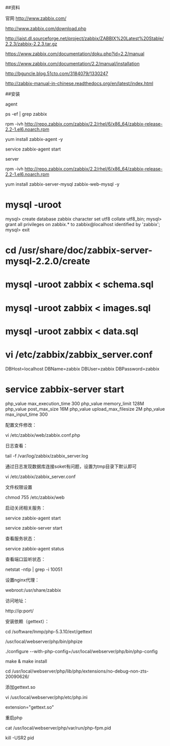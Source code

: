 ##资料

官网
http://www.zabbix.com/

http://www.zabbix.com/download.php

http://jaist.dl.sourceforge.net/project/zabbix/ZABBIX%20Latest%20Stable/2.2.3/zabbix-2.2.3.tar.gz

https://www.zabbix.com/documentation/doku.php?id=2.2/manual

https://www.zabbix.com/documentation/2.2/manual/installation

http://bguncle.blog.51cto.com/3184079/1330247

http://zabbix-manual-in-chinese.readthedocs.org/en/latest/index.html

##安装

agent

ps -ef | grep zabbix

rpm -ivh http://repo.zabbix.com/zabbix/2.2/rhel/6/x86_64/zabbix-release-2.2-1.el6.noarch.rpm

yum install zabbix-agent -y

service zabbix-agent start

server

rpm -ivh http://repo.zabbix.com/zabbix/2.2/rhel/6/x86_64/zabbix-release-2.2-1.el6.noarch.rpm


yum install zabbix-server-mysql zabbix-web-mysql -y

# mysql -uroot
mysql> create database zabbix character set utf8 collate utf8_bin;
mysql> grant all privileges on zabbix.* to zabbix@localhost identified by 'zabbix';
mysql> exit

# cd /usr/share/doc/zabbix-server-mysql-2.2.0/create
# mysql -uroot zabbix < schema.sql
# mysql -uroot zabbix < images.sql
# mysql -uroot zabbix < data.sql

# vi /etc/zabbix/zabbix_server.conf
DBHost=localhost
DBName=zabbix
DBUser=zabbix
DBPassword=zabbix

# service zabbix-server start

php_value max_execution_time 300
php_value memory_limit 128M
php_value post_max_size 16M
php_value upload_max_filesize 2M
php_value max_input_time 300

配置文件修改：

vi /etc/zabbix/web/zabbix.conf.php

日志查看：

tail -f /var/log/zabbix/zabbix_server.log

通过日志发现数据库连接soket有问题，设置为tmp目录下默认即可

vi /etc/zabbix/zabbix_server.conf

文件权限设置

chmod 755 /etc/zabbix/web

启动关闭相关服务：

service zabbix-agent start

service zabbix-server start

查看服务状态：

service zabbix-agent status

查看端口监听状态：

netstat  -ntlp  | grep -i 10051

设置nginx代理：

webroot:/usr/share/zabbix

访问地址：

http://ip:port/

安装依赖（gettext）：

cd /software/lnmp/php-5.3.10/ext/gettext

/usr/local/webserver/php/bin/phpize

./configure --with-php-config=/usr/local/webserver/php/bin/php-config

make & make install

cd /usr/local/webserver/php/lib/php/extensions/no-debug-non-zts-20090626/

添加gettext.so

vi /usr/local/webserver/php/etc/php.ini

extension="gettext.so"

重启php

cat /usr/local/webserver/php/var/run/php-fpm.pid

kill -USR2 pid
